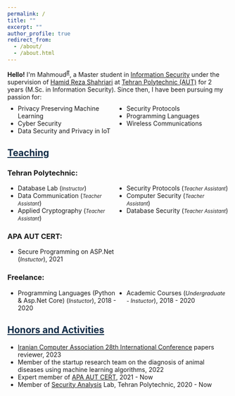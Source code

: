 ```yaml
---
permalink: /
title: ""
excerpt: ""
author_profile: true
redirect_from: 
  - /about/
  - /about.html
---
```


<style>
.farsi{ font-family:PERSWEB; font-weight: bold; font-size:11pt;}
.header-color {color:#0f2b46;}
.twocol{ columns: 2}
</style>

**Hello!** I'm Mahmoud<sup><a href="#fullname" onclick="toggle_visibility('fullname');">#</a></sup>, a Master student in [Information&nbsp;Security](https://ce.aut.ac.ir/) under the supervision of [Hamid Reza&nbsp;Shahriari](https://aut.ac.ir/shahriari/) at [Tehran&nbsp;Polytechnic (AUT)](https://aut.ac.ir/en) for 2 years (M.Sc. in Information Security). Since then, I have been pursuing my passion for:
<ul class='twocol' style="margin-top: -1%;" markdown='1'>
<li> Privacy Preserving Machine Learning</li>
<li> Cyber Security</li>
<li> Data Security and Privacy in IoT</li>
<li> Security Protocols</li>
<li> Programming Languages</li>
<li> Wireless Communications</li>
</ul>

<p id="fullname" style="display: none;"><sup>#
my full name is <i>Mahmoud Faraji</i> (in Persian: <span class='farsi'>محمود فرجی</span>), and here is my voice pronouncing my name:  
<span><audio id="player" src="files/my-name.m4a"></audio>
<img src="/images/speaker.png" style="width:20px; cursor:pointer;" onclick="document.getElementById('player').play()"></span></sup></p>

<script>
function toggle_visibility(id) {
       var e = document.getElementById(id);
       if(e.style.display == 'block')
          e.style.display = 'none';
       else
          e.style.display = 'block';
    }
</script>

<a href="/teaching"  class='header-color'>Teaching</a>
----
### Tehran Polytechnic: 
<ul class='twocol' markdown='1'>
<li> Database Lab (<i style='font-size: 0.8em;'>Instructor</i>)</li>
<li> Data Communication (<i style='font-size: 0.8em;'>Teacher Assistant</i>)</li>
<li> Applied Cryptography (<i style='font-size: 0.8em;'>Teacher Assistant</i>)</li>
<li> Security Protocols (<i style='font-size: 0.8em;'>Teacher Assistant</i>)</li>
<li> Computer Security (<i style='font-size: 0.8em;'>Teacher Assistant</i>)</li>
<li> Database Security (<i style='font-size: 0.8em;'>Teacher Assistant</i>)</li>
</ul>

### APA AUT CERT:
<ul class='twocol' markdown='1'>
<li> Secure Programming on ASP.Net (<i style='font-size: 0.9em;'>Instuctor</i>), 2021</li>
</ul>

### Freelance:
<ul class='twocol' markdown='1'>
<li> Programming Languages (Python & Asp.Net Core) (<i style='font-size: 0.9em;'>Instuctor</i>), 2018 - 2020</li>
<li> Academic Courses (<i style='font-size: 0.9em;'>Undergraduate - Instuctor</i>), 2018 - 2020</li>
</ul>

<a href="/honors"  class='header-color'>Honors and Activities</a>
----
<ul class='onecol' markdown='1'>
<li> <a href="https://csicc2023.csi.org.ir/home">Iranian Computer Association 28th International Conference</a> papers reviewer, 2023 </li>
<li> Member of the startup research team on the diagnosis of animal diseases using machine learning algorithms, 2022 </li>
<li> Expert member of <a href="https://apa.aut.ac.ir/en/">APA AUT CERT</a>, 2021 - Now </li>
<li> Member of <a href="http://atlas.aut.ac.ir/en/index.html">Security Analysis</a> Lab, Tehran Polytechnic, 2020 - Now </li>
</ul>



